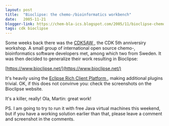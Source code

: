```yaml
---
layout: post
title:  "Bioclipse: the chemo-/bioinformatics workbench"
date:   2005-11-21
blogger-link: https://chem-bla-ics.blogspot.com/2005/11/bioclipse-chemo-bioinformatics.html
tags: cdk bioclipse
---
```


Some weeks back there was the [CDK5AW <i class="fa-solid fa-box-archive fa-xs"></i>](https://web.archive.org/web/20080208101002/http://almost.cubic.uni-koeln.de/cdk/cdk_top/events/cdk5yearworkshop/),
the CDK 5th anniversiry workshop. A small group of international open source chemo-, bioinformatics software developers met,
among which two from Sweden. It was then decided to generalize their work resulting in Bioclipse:

[https://www.bioclipse.net/](https://www.bioclipse.net/)

It's heavily using the [Eclipse Rich Client Platform <i class="fa-solid fa-recycle fa-xs"></i>](https://wiki.eclipse.org/Rich_Client_Platform), making additional plugins trivial. OK, if this does
not convinve you: check the screenshots on the Bioclipse website.

It's a killer, really! Ola, Martin: great work!

PS. I am going to try to run it with free Java virtual machines this weekend, but if you have a working solution earlier than that, please leave a comment and screenshot in the comments.
